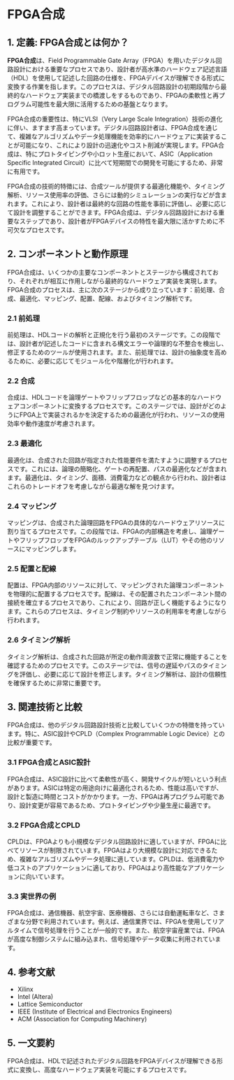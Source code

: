 # FPGA合成

## 1. 定義: **FPGA合成**とは何か？
**FPGA合成**は、Field Programmable Gate Array（FPGA）を用いたデジタル回路設計における重要なプロセスであり、設計者が高水準のハードウェア記述言語（HDL）を使用して記述した回路の仕様を、FPGAデバイスが理解できる形式に変換する作業を指します。このプロセスは、デジタル回路設計の初期段階から最終的なハードウェア実装までの橋渡しをするものであり、FPGAの柔軟性と再プログラム可能性を最大限に活用するための基盤となります。

FPGA合成の重要性は、特にVLSI（Very Large Scale Integration）技術の進化に伴い、ますます高まっています。デジタル回路設計者は、FPGA合成を通じて、複雑なアルゴリズムやデータ処理機能を効率的にハードウェアに実装することが可能になり、これにより設計の迅速化やコスト削減が実現します。FPGA合成は、特にプロトタイピングや小ロット生産において、ASIC（Application Specific Integrated Circuit）に比べて短期間での開発を可能にするため、非常に有用です。

FPGA合成の技術的特徴には、合成ツールが提供する最適化機能や、タイミング解析、リソース使用率の評価、さらには動的シミュレーションの実行などが含まれます。これにより、設計者は最終的な回路の性能を事前に評価し、必要に応じて設計を調整することができます。FPGA合成は、デジタル回路設計における重要なステップであり、設計者がFPGAデバイスの特性を最大限に活かすために不可欠なプロセスです。

## 2. コンポーネントと動作原理
FPGA合成は、いくつかの主要なコンポーネントとステージから構成されており、それぞれが相互に作用しながら最終的なハードウェア実装を実現します。FPGA合成のプロセスは、主に次のステージから成り立っています：前処理、合成、最適化、マッピング、配置、配線、およびタイミング解析です。

### 2.1 前処理
前処理は、HDLコードの解析と正規化を行う最初のステージです。この段階では、設計者が記述したコードに含まれる構文エラーや論理的な不整合を検出し、修正するためのツールが使用されます。また、前処理では、設計の抽象度を高めるために、必要に応じてモジュール化や階層化が行われます。

### 2.2 合成
合成は、HDLコードを論理ゲートやフリップフロップなどの基本的なハードウェアコンポーネントに変換するプロセスです。このステージでは、設計がどのようにFPGA上で実装されるかを決定するための最適化が行われ、リソースの使用効率や動作速度が考慮されます。

### 2.3 最適化
最適化は、合成された回路が指定された性能要件を満たすように調整するプロセスです。これには、論理の簡略化、ゲートの再配置、パスの最適化などが含まれます。最適化は、タイミング、面積、消費電力などの観点から行われ、設計者はこれらのトレードオフを考慮しながら最適な解を見つけます。

### 2.4 マッピング
マッピングは、合成された論理回路をFPGAの具体的なハードウェアリソースに割り当てるプロセスです。この段階では、FPGAの内部構造を考慮し、論理ゲートやフリップフロップをFPGAのルックアップテーブル（LUT）やその他のリソースにマッピングします。

### 2.5 配置と配線
配置は、FPGA内部のリソースに対して、マッピングされた論理コンポーネントを物理的に配置するプロセスです。配線は、その配置されたコンポーネント間の接続を確立するプロセスであり、これにより、回路が正しく機能するようになります。これらのプロセスは、タイミング制約やリソースの利用率を考慮しながら行われます。

### 2.6 タイミング解析
タイミング解析は、合成された回路が所定の動作周波数で正常に機能することを確認するためのプロセスです。このステージでは、信号の遅延やパスのタイミングを評価し、必要に応じて設計を修正します。タイミング解析は、設計の信頼性を確保するために非常に重要です。

## 3. 関連技術と比較
FPGA合成は、他のデジタル回路設計技術と比較していくつかの特徴を持っています。特に、ASIC設計やCPLD（Complex Programmable Logic Device）との比較が重要です。

### 3.1 FPGA合成とASIC設計
FPGA合成は、ASIC設計に比べて柔軟性が高く、開発サイクルが短いという利点があります。ASICは特定の用途向けに最適化されるため、性能は高いですが、設計と製造に時間とコストがかかります。一方、FPGAは再プログラム可能であり、設計変更が容易であるため、プロトタイピングや少量生産に最適です。

### 3.2 FPGA合成とCPLD
CPLDは、FPGAよりも小規模なデジタル回路設計に適していますが、FPGAに比べてリソースが制限されています。FPGAはより大規模な設計に対応できるため、複雑なアルゴリズムやデータ処理に適しています。CPLDは、低消費電力や低コストのアプリケーションに適しており、FPGAはより高性能なアプリケーションに向いています。

### 3.3 実世界の例
FPGA合成は、通信機器、航空宇宙、医療機器、さらには自動運転車など、さまざまな分野で利用されています。例えば、通信業界では、FPGAを使用してリアルタイムで信号処理を行うことが一般的です。また、航空宇宙産業では、FPGAが高度な制御システムに組み込まれ、信号処理やデータ収集に利用されています。

## 4. 参考文献
- Xilinx
- Intel (Altera)
- Lattice Semiconductor
- IEEE (Institute of Electrical and Electronics Engineers)
- ACM (Association for Computing Machinery)

## 5. 一文要約
FPGA合成は、HDLで記述されたデジタル回路をFPGAデバイスが理解できる形式に変換し、高度なハードウェア実装を可能にするプロセスです。